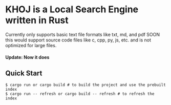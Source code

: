 # KHOJ is a Local Search Engine written in Rust
Currently only supports basic text file formats like txt, md, and pdf
SOON this would support source code files like c, cpp, py, js, etc.
and is not optimized for large files.
#### Update: Now it does

## Quick Start

```console
$ cargo run or cargo build # to build the project and use the prebuilt index
$ cargo run -- refresh or cargo build -- refresh # to refresh the index
```
